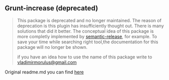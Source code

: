 Grunt-increase (deprecated)
--

> This package is deprecated and no longer maintained.
>The reason of deprecation is this plugin has insufficiently thought out. There is many solutions that did it better.
> The conceptual idea of this package is more completly implemented by [semantic-release](https://www.npmjs.com/package/semantic-release), for example.
> To save your time while searching right tool,the documentation for this package will no longer be shown.
>
> if you have an idea how to use the name of this package write to <vladimirmorulus@gmail.com>

Original readme.md you can find [here](https://github.com/morulus/grunt-increase/blob/08735b6de59e0b75e18c71804798407d9f699764/README.MD)

